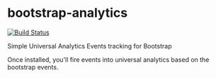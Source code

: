 # bootstrap-analytics

[![Build Status](https://secure.travis-ci.org/tomfuertes/bootstrap-analytics.png?branch=master)](http://travis-ci.org/tomfuertes/bootstrap-analytics)

Simple Universal Analytics Events tracking for Bootstrap

Once installed, you'll fire events into universal analytics based on the bootstrap events.

